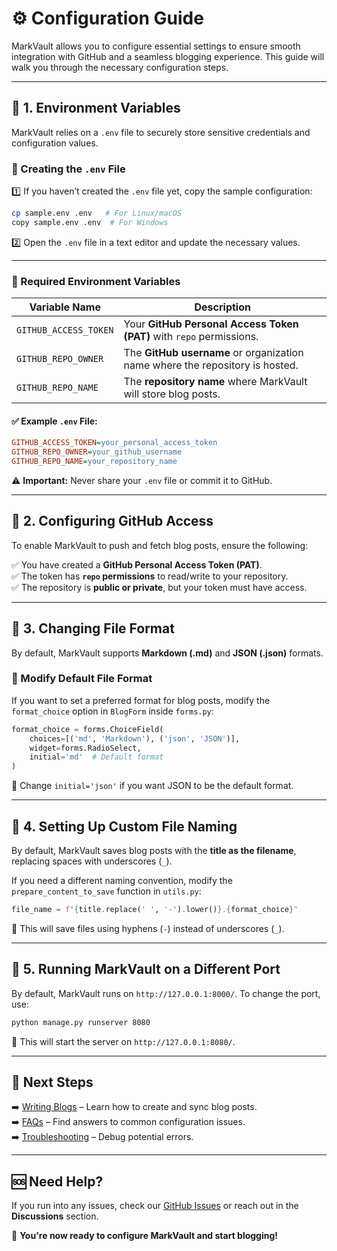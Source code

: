 # ⚙️ Configuration Guide  

MarkVault allows you to configure essential settings to ensure smooth integration with GitHub and a seamless blogging experience. This guide will walk you through the necessary configuration steps.

---

## 📌 1. Environment Variables  

MarkVault relies on a `.env` file to securely store sensitive credentials and configuration values.  

### 🔹 Creating the `.env` File  

1️⃣ If you haven’t created the `.env` file yet, copy the sample configuration:  

```bash
cp sample.env .env   # For Linux/macOS
copy sample.env .env  # For Windows
```

2️⃣ Open the `.env` file in a text editor and update the necessary values.  

---

### 🔹 Required Environment Variables  

| Variable Name           | Description |
|-------------------------|-------------|
| `GITHUB_ACCESS_TOKEN`   | Your **GitHub Personal Access Token (PAT)** with `repo` permissions. |
| `GITHUB_REPO_OWNER`     | The **GitHub username** or organization name where the repository is hosted. |
| `GITHUB_REPO_NAME`      | The **repository name** where MarkVault will store blog posts. |

#### ✅ Example `.env` File:  

```ini
GITHUB_ACCESS_TOKEN=your_personal_access_token
GITHUB_REPO_OWNER=your_github_username
GITHUB_REPO_NAME=your_repository_name
```

⚠️ **Important:** Never share your `.env` file or commit it to GitHub.

---

## 📌 2. Configuring GitHub Access  

To enable MarkVault to push and fetch blog posts, ensure the following:  

✅ You have created a **GitHub Personal Access Token (PAT)**.  
✅ The token has **`repo` permissions** to read/write to your repository.  
✅ The repository is **public or private**, but your token must have access.  

---

## 📌 3. Changing File Format  

By default, MarkVault supports **Markdown (.md)** and **JSON (.json)** formats.  

### 📍 Modify Default File Format  

If you want to set a preferred format for blog posts, modify the `format_choice` option in `BlogForm` inside `forms.py`:  

```python
format_choice = forms.ChoiceField(
    choices=[('md', 'Markdown'), ('json', 'JSON')],
    widget=forms.RadioSelect,
    initial='md'  # Default format
)
```

🔹 Change `initial='json'` if you want JSON to be the default format.

---

## 📌 4. Setting Up Custom File Naming  

By default, MarkVault saves blog posts with the **title as the filename**, replacing spaces with underscores (`_`).  

If you need a different naming convention, modify the `prepare_content_to_save` function in `utils.py`:  

```python
file_name = f"{title.replace(' ', '-').lower()}.{format_choice}"
```

🔹 This will save files using hyphens (`-`) instead of underscores (`_`).  

---

## 📌 5. Running MarkVault on a Different Port  

By default, MarkVault runs on `http://127.0.0.1:8000/`. To change the port, use:  

```bash
python manage.py runserver 8080
```

🔹 This will start the server on `http://127.0.0.1:8080/`.  

---

## 🎯 Next Steps  

➡️ [Writing Blogs](usage.md) – Learn how to create and sync blog posts.  
➡️ [FAQs](faq.md) – Find answers to common configuration issues.  
➡️ [Troubleshooting](troubleshooting.md) – Debug potential errors.  

---

## 🆘 Need Help?  

If you run into any issues, check our [GitHub Issues](https://github.com/MehediMK/MarkVault/issues) or reach out in the **Discussions** section.  

🚀 **You're now ready to configure MarkVault and start blogging!** 

